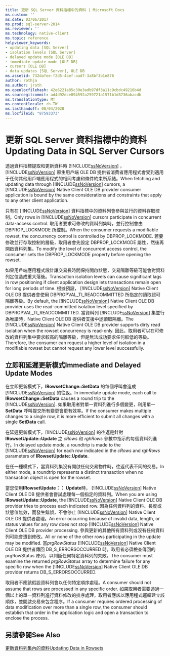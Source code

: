 ```yaml
---
title: 更新 SQL Server 資料指標中的資料 | Microsoft Docs
ms.custom: ''
ms.date: 03/06/2017
ms.prod: sql-server-2014
ms.reviewer: ''
ms.technology: native-client
ms.topic: reference
helpviewer_keywords:
- updating data [SQL Server]
- isolation levels [SQL Server]
- delayed update mode [OLE DB]
- immediate update mode [OLE DB]
- cursors [OLE DB]
- data updates [SQL Server], OLE DB
ms.assetid: 732dafee-f2d5-4aef-aad7-3a8bf3b1e876
author: rothja
ms.author: jroth
ms.openlocfilehash: 42e6221a85c30e3adb97df3a11c9cbdc49216b4d
ms.sourcegitcommit: ad4d92dce894592a259721a1571b1d8736abacdb
ms.translationtype: MT
ms.contentlocale: zh-TW
ms.lasthandoff: 08/04/2020
ms.locfileid: "87593373"
---
```

# <a name="updating-data-in-sql-server-cursors"></a><span data-ttu-id="923b2-102">更新 SQL Server 資料指標中的資料</span><span class="sxs-lookup"><span data-stu-id="923b2-102">Updating Data in SQL Server Cursors</span></span>
  <span data-ttu-id="923b2-103">透過資料指標提取和更新資料時 [!INCLUDE[ssNoVersion](../../includes/ssnoversion-md.md)] ， [!INCLUDE[ssNoVersion](../../includes/ssnoversion-md.md)] 原生用戶端 OLE DB 提供者消費者應用程式會受到適用于任何其他用戶端應用程式的相同考慮和條件約束所系結。</span><span class="sxs-lookup"><span data-stu-id="923b2-103">When fetching and updating data through [!INCLUDE[ssNoVersion](../../includes/ssnoversion-md.md)] cursors, a [!INCLUDE[ssNoVersion](../../includes/ssnoversion-md.md)] Native Client OLE DB provider consumer application is bound by the same considerations and constraints that apply to any other client application.</span></span>  
  
 <span data-ttu-id="923b2-104">只有在 [!INCLUDE[ssNoVersion](../../includes/ssnoversion-md.md)] 資料指標中的資料列會參與並行的資料存取控制。</span><span class="sxs-lookup"><span data-stu-id="923b2-104">Only rows in [!INCLUDE[ssNoVersion](../../includes/ssnoversion-md.md)] cursors participate in concurrent data-access control.</span></span> <span data-ttu-id="923b2-105">取用者要求可修改的資料列集時，並行控制會由 DBPROP_LOCKMODE 所控制。</span><span class="sxs-lookup"><span data-stu-id="923b2-105">When the consumer requests a modifiable rowset, the concurrency control is controlled by DBPROP_LOCKMODE.</span></span> <span data-ttu-id="923b2-106">若要修改並行存取控制的層級，取用者會先設定 DBPROP_LOCKMODE 屬性，然後再開啟資料列集。</span><span class="sxs-lookup"><span data-stu-id="923b2-106">To modify the level of concurrent access control, the consumer sets the DBPROP_LOCKMODE property before opening the rowset.</span></span>  
  
 <span data-ttu-id="923b2-107">如果用戶端應用程式設計讓交易長時間保持開啟狀態，交易隔離等級可能會對資料列定位造成重大落後。</span><span class="sxs-lookup"><span data-stu-id="923b2-107">Transaction isolation levels can cause significant lags in row positioning if client application design lets transactions remain open for long periods of time.</span></span> <span data-ttu-id="923b2-108">根據預設， [!INCLUDE[ssNoVersion](../../includes/ssnoversion-md.md)] Native Client OLE DB 提供者會使用 DBPROPVAL_TI_READCOMMITTED 所指定的讀取認可隔離等級。</span><span class="sxs-lookup"><span data-stu-id="923b2-108">By default, the [!INCLUDE[ssNoVersion](../../includes/ssnoversion-md.md)] Native Client OLE DB provider uses the read-committed isolation level specified by DBPROPVAL_TI_READCOMMITTED.</span></span> <span data-ttu-id="923b2-109">當資料列 [!INCLUDE[ssNoVersion](../../includes/ssnoversion-md.md)] 集並行為唯讀時，Native Client OLE DB 提供者支援中途讀取隔離。</span><span class="sxs-lookup"><span data-stu-id="923b2-109">The [!INCLUDE[ssNoVersion](../../includes/ssnoversion-md.md)] Native Client OLE DB provider supports dirty read isolation when the rowset concurrency is read-only.</span></span> <span data-ttu-id="923b2-110">因此，取用者可以在可修改的資料列集中要求較高的隔離等級，但是無法成功要求任何較低的等級。</span><span class="sxs-lookup"><span data-stu-id="923b2-110">Therefore, the consumer can request a higher level of isolation in a modifiable rowset but cannot request any lower level successfully.</span></span>  
  
## <a name="immediate-and-delayed-update-modes"></a><span data-ttu-id="923b2-111">立即和延遲更新模式</span><span class="sxs-lookup"><span data-stu-id="923b2-111">Immediate and Delayed Update Modes</span></span>  
 <span data-ttu-id="923b2-112">在立即更新模式下，**IRowsetChange::SetData** 的每個呼叫會造成 [!INCLUDE[ssNoVersion](../../includes/ssnoversion-md.md)] 的往返。</span><span class="sxs-lookup"><span data-stu-id="923b2-112">In immediate update mode, each call to **IRowsetChange::SetData** causes a round trip to the [!INCLUDE[ssNoVersion](../../includes/ssnoversion-md.md)].</span></span> <span data-ttu-id="923b2-113">如果取用者對單一資料列進行多個變更，利用單一 **SetData** 呼叫提交所有變更會更有效率。</span><span class="sxs-lookup"><span data-stu-id="923b2-113">If the consumer makes multiple changes to a single row, it is more efficient to submit all changes with a single **SetData** call.</span></span>  
  
 <span data-ttu-id="923b2-114">在延遲更新模式下，[!INCLUDE[ssNoVersion](../../includes/ssnoversion-md.md)] 的往返是針對 **IRowsetUpdate::Update** 之 *cRows* 和 *rghRows* 參數中指示的每個資料列進行。</span><span class="sxs-lookup"><span data-stu-id="923b2-114">In delayed update mode, a roundtrip is made to the [!INCLUDE[ssNoVersion](../../includes/ssnoversion-md.md)] for each row indicated in the *cRows* and *rghRows* parameters of **IRowsetUpdate::Update**.</span></span>  
  
 <span data-ttu-id="923b2-115">在任一種模式下，當資料列集沒有開啟任何交易物件時，往返代表不同的交易。</span><span class="sxs-lookup"><span data-stu-id="923b2-115">In either mode, a roundtrip represents a distinct transaction when no transaction object is open for the rowset.</span></span>  
  
 <span data-ttu-id="923b2-116">當您使用**IRowsetUpdate：： Update**時， [!INCLUDE[ssNoVersion](../../includes/ssnoversion-md.md)] Native Client OLE DB 提供者會嘗試處理每一個指定的資料列。</span><span class="sxs-lookup"><span data-stu-id="923b2-116">When you are using **IRowsetUpdate::Update**, the [!INCLUDE[ssNoVersion](../../includes/ssnoversion-md.md)] Native Client OLE DB provider tries to process each indicated row.</span></span> <span data-ttu-id="923b2-117">因為任何資料列的資料、長度或狀態值無效，而發生錯誤，不會停止 [!INCLUDE[ssNoVersion](../../includes/ssnoversion-md.md)] Native Client OLE DB 提供者處理。</span><span class="sxs-lookup"><span data-stu-id="923b2-117">An error occurring because of invalid data, length, or status values for any row does not stop [!INCLUDE[ssNoVersion](../../includes/ssnoversion-md.md)] Native Client OLE DB provider processing.</span></span> <span data-ttu-id="923b2-118">參與更新的其他所有資料列或沒有任何資料列可能會遭到修改。</span><span class="sxs-lookup"><span data-stu-id="923b2-118">All or none of the other rows participating in the update may be modified.</span></span> <span data-ttu-id="923b2-119">當*prgRowStatus* [!INCLUDE[ssNoVersion](../../includes/ssnoversion-md.md)] Native Client OLE DB 提供者傳回 DB_S_ERRORSOCCURRED 時，取用者必須檢查傳回的 prgRowStatus 陣列，以判斷任何特定資料列的失敗。</span><span class="sxs-lookup"><span data-stu-id="923b2-119">The consumer must examine the returned *prgRowStatus* array to determine failure for any specific row when the [!INCLUDE[ssNoVersion](../../includes/ssnoversion-md.md)] Native Client OLE DB provider returns DB_S_ERRORSOCCURRED.</span></span>  
  
 <span data-ttu-id="923b2-120">取用者不應該假設資料列會以任何特定順序處理。</span><span class="sxs-lookup"><span data-stu-id="923b2-120">A consumer should not assume that rows are processed in any specific order.</span></span> <span data-ttu-id="923b2-121">如果取用者需要透過一個以上的單一資料列進行資料修改的排序處理，取用者應該以應用程式邏輯建立該順序，並開啟交易來包含程序。</span><span class="sxs-lookup"><span data-stu-id="923b2-121">If a consumer requires ordered processing of data modification over more than a single row, the consumer should establish that order in the application logic and open a transaction to enclose the process.</span></span>  
  
## <a name="see-also"></a><span data-ttu-id="923b2-122">另請參閱</span><span class="sxs-lookup"><span data-stu-id="923b2-122">See Also</span></span>  
 [<span data-ttu-id="923b2-123">更新資料列集內的資料</span><span class="sxs-lookup"><span data-stu-id="923b2-123">Updating Data in Rowsets</span></span>](updating-data-in-rowsets.md)  
  
  
